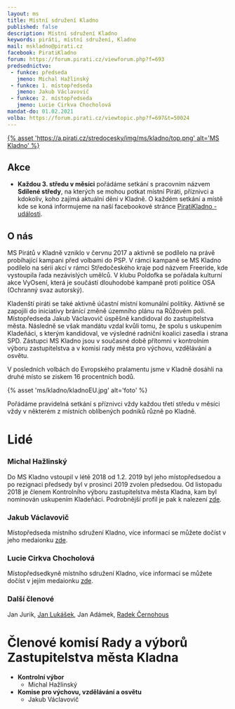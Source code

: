```yaml
---
layout: ms
title: Místní sdružení Kladno
published: false
description: Místní sdružení Kladno
keywords: piráti, místní sdružení, Kladno
mail: mskladno@pirati.cz
facebook: PiratiKladno
forum: https://forum.pirati.cz/viewforum.php?f=693
predsednictvo:
 - funkce: předseda
   jmeno: Michal Hažlinský
 - funkce: 1. místopředseda
   jmeno: Jakub Václavovič
 - funkce: 2. místopředseda
   jmeno: Lucie Cirkva Chocholová
mandat-do: 01.02.2021
volba: https://forum.pirati.cz/viewtopic.php?f=697&t=50024
---
```

[{% asset 'https://a.pirati.cz/stredocesky/img/ms/kladno/top.png' alt='MS Kladno' %}](https://nalodeni.pirati.cz/)


<!-- # Novinky

* **11. 2. 2019**  
Proběhla volba předsednictva místního sdružení. Novým předsedou MS Kladno byl zvolen <a href="https://wiki.pirati.cz/lide/radek_cernohous">Radek Černohous</a>. Místopředsedy se stali <a href="https://wiki.pirati.cz/lide/michal_hazlinsky">Michal Hažlinský</a> a <a href="https://wiki.pirati.cz/lide/jakub_vaclavovic">Jakub Václavovič</a>.   -->

## Akce
* **Každou 3. středu v měsíci** 
pořádáme setkání s pracovním názvem **Sdílené středy**, na kterých se mohou potkat místní Piráti, příznivci a kdokoliv, koho zajímá aktuální dění v Kladně. O každém setkání a místě kde se koná informujeme na naší facebookové stránce [PiratiKladno - události](https://www.facebook.com/pg/PiratiKladno/events/).

## O nás
MS Pirátů v Kladně vzniklo v červnu 2017 a aktivně se podílelo na právě probíhající kampani před volbami do PSP. V rámci kampaně se MS Kladno podílelo na sérii akcí v rámci Středočeského kraje pod názvem Freeride, kde vystoupila řada nezávislých umělců. V klubu Poldofka se pořádala kulturní akce VyOsení, která je součástí dlouhodobé kampaně proti politice OSA (Ochranný svaz autorský). 

Kladenští piráti se také aktivně účastní místní komunální politiky. Aktivně se zapojili do iniciativy bránící změně územního plánu na Růžovém poli. Místopředseda Jakub Václavovič úspěšně kandidoval do zastupitelstva města. Následně se však mandátu vzdal kvůli tomu, že spolu s uskupením Kladeňáci, s kterým kandidoval, ve výsledné radniční koalici zasedla i strana SPD. Zástupci MS Kladno jsou v současné době přítomni v kontrolním výboru zastupitelstva a v komisi rady města pro výchovu, vzdělávání a osvětu.

V posledních volbách do Evropského pralamentu jsme v Kladně dosáhli na druhé místo se ziskem 16 procentních bodů.

{% asset 'ms/kladno/kladnoEU.jpg' alt='foto' %}

Pořádáme pravidelná setkání s příznivci vždy každou třetí středu v měsíci vždy v některém z místních oblíbených podniků různě po Kladně.

# Lidé

### Michal Hažlinský
Do MS Kladno vstoupil v létě 2018 od 1.2. 2019 byl jeho místopředsedou a po rezignaci předsedy byl v prosinci 2019 zvolen předsedou. Od listopadu 2018 je členem Kontrolního výboru zastupitelstva města Kladna, kam byl nominován uskupením Kladeňáci. Podrobnější profil je pak k nalezení [zde](https://kladno.pirati.cz/lide/michal-hazlinsky/).

### Jakub Václavovič
Místopředseda místního sdružení Kladno, více informací se můžete dočíst v jeho medaionku [zde](https://kladno.pirati.cz/lide/jakub-vaclavovic/).

### Lucie Cirkva Chocholová
Místopředsedkyně místního sdružení Kladno, více informací se můžete dočíst v jejím medaionku [zde](https://kladno.pirati.cz/lide/lucie-chocholova/).

### Další členové
Jan Jurik, [Jan Lukášek](https://wiki.pirati.cz/lide/jan_lukasek), Jan Adámek, [Radek Černohous](https://wiki.pirati.cz/lide/radek_cernohous)

# Členové komisí Rady a výborů Zastupitelstva města Kladna 

* **Kontrolní výbor**
  * Michal Hažlinský
* **Komise pro výchovu, vzdělávání a osvětu**
  * Jakub Václavovič
